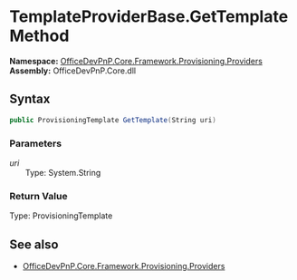 # TemplateProviderBase.GetTemplate Method  
  

**Namespace:** [OfficeDevPnP.Core.Framework.Provisioning.Providers](OfficeDevPnP.Core.Framework.Provisioning.Providers.md)  
**Assembly:** OfficeDevPnP.Core.dll  
## Syntax
```C#
public ProvisioningTemplate GetTemplate(String uri)
```
### Parameters
*uri*  
&emsp;&emsp;Type: System.String  

### Return Value
Type: ProvisioningTemplate  

## See also
- [OfficeDevPnP.Core.Framework.Provisioning.Providers](OfficeDevPnP.Core.Framework.Provisioning.Providers.md)
